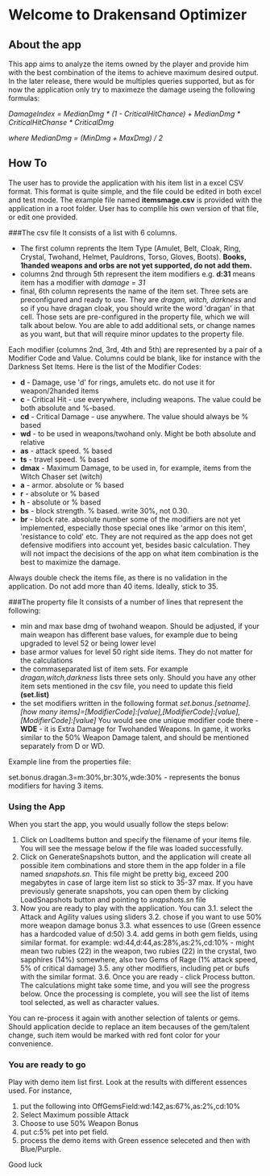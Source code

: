 # Welcome to Drakensand Optimizer

## About the app

This app aims to analyze the items owned by the player and provide him with the best combination of the items to achieve maximum desired output. In the later release, there would be multiples queries supported, but as for now the application only try to maximeze the damage useing the following formulas:

<i>DamageIndex = MedianDmg * (1 - CriticalHitChance) + MedianDmg * CriticalHitChanse * CriticalDmg

  where 
MedianDmg = (MinDmg + MaxDmg) / 2</i>

## How To

The user has to provide the application with his item list in a excel CSV format. This format is quite simple, and the file could be edited in both excel and test mode. The example file named <b>itemsmage.csv</b> is provided with the application in a root folder. User has to complile his own version of that file, or edit one provided.

###The csv file 
It consists of a list with 6 columns.
- The first column reprents the Item Type (Amulet, Belt, Cloak, Ring, Crystal, Twohand, Helmet, Pauldrons, Torso, Gloves, Boots). <b>Books, 1handed weapons and orbs are not yet supported, do not add them.</b>
- columns 2nd through 5th represent the item modifiers e.g. <b>d:31</b> means item has a modifier with <i>damage = 31</i>
- final, 6th column represents the name of the item set. Three sets are preconfigured and ready to use. They are <i>dragan, witch, darkness</i> and so if you have dragan cloak, you should write the word 'dragan' in that cell. Those sets are pre-configured in the property file, which we will talk about below. You are able to add additional sets, or change names as you want, but that will require minor updates to the property file.

Each modifier (columns 2nd, 3rd, 4th and 5th) are represented by a pair of a Modifier Code and Value. Columns could be blank, like for instance with the Darkness Set Items. Here is the list of the Modifier Codes:
* <b>d</b> - Damage, use 'd' for rings, amulets etc. do not use it for weapon/2handed items
* <b>c</b> - Critical Hit - use everywhere, including weapons. The value could be both absolute and %-based.
* <b>cd</b> - Critical Damage - use anywhere. The value should always be % based
* <b>wd</b> - to be used in weapons/twohand only. Might be both absolute and relative
* <b>as</b> - attack speed. % based
* <b>ts</b> - travel speed. % based
* <b>dmax</b> - Maximum Damage, to be used in, for example, items from the Witch Chaser set (witch)
* <b>a</b> - armor. absolute or % based
* <b>r</b> - absolute or % based
* <b>h</b> - absolute or % based
* <b>bs</b> - block strength. % based. write 30%, not 0.30.
* <b>br</b> - block rate. absolute number
some of the modifiers are not yet implemented, especially those special ones like 'armor on this item', 'resistance to cold' etc. They are not required as the app does not get defensive modifiers into account yet, besides basic calculation. They will not impact the decisions of the app on what item combination is the best to maximize the damage.

Always double check the items file, as there is no validation in the application. Do not add more than 40 items. Ideally, stick to 35.

###The property file
It consists of a number of lines that represent the following:
* min and max base dmg of twohand weapon. Should be adjusted, if your main weapon has different base values, for example due to being upgraded to level 52 or being lower level
* base armor values for level 50 right side items. They do not matter for the calculations
* the commaseparated list of item sets. For example <i>dragan,witch,darkness</i> lists three sets only. Should you have any other item sets mentioned in the csv file, you need to update this field <b>(set.list)</b>
* the set modifiers written in the following format <i>set.bonus.[setname].[how many items]=[ModifierCode]:[value],[ModifierCode]:[value],[ModifierCode]:[value]</i> You would see one unique modifier code there - <b>WDE</b> - it is Extra Damage for Twohanded Weapons. In game, it works similar to the 50% Weapon Damage talent, and should be mentioned separately from D or WD.

Example line from the properties file:

set.bonus.dragan.3=m:30%,br:30%,wde:30% - represents the bonus modifiers for having 3 items.

### Using the App

When you start the app, you would usually follow the steps below:
1. Click on LoadItems button and specify the filename of your items file. You will see the message below if the file was loaded successfully.
2. Click on GenerateSnapshots button, and the application will create all possible item combinations and store them in the app folder in a file named <i>snapshots.sn</i>. This file might be pretty big, exceed 200 megabytes in case of large item list so stick to 35-37 max. If you have previously generate snapshots, you can open them by clicking LoadSnapshots button and pointing to <i>snapshots.sn</i> file
3. Now you are ready to play with the application. You can
3.1. select the Attack and Agility values using sliders
3.2. chose if you want to use 50% more weapon damage bonus
3.3. what essences to use (Green essence has a hardcoded value of d:50)
3.4. add gems in both gem fields, using similar format. for example:
wd:44,d:44,as:28%,as:2%,cd:10% - might mean two rubies (22) in the weapon, two rubies (22) in the crystal, two sapphires (14%) somewhere, also two Gems of Rage (1% attack speed, 5% of critical damage)
3.5. any other modifiers, including pet or bufs with the similar format.
3.6. Once you are ready - click Process button. The calculations might take some time, and you will see the progress below. Once the processing is complete, you will see the list of items tool selected, as well as character values.

You can re-process it again with another selection of talents or gems. Should application decide to replace an item becauses of the gem/talent change, such item would be marked with red font color for your convenience.

### You are ready to go
Play with demo item list first. Look at the results with different essences used. For instance,
1. put the following into OffGemsField:wd:142,as:67%,as:2%,cd:10%
2. Select Maximum possible Attack
3. Choose to use 50% Weapon Bonus
4. put c:5% pet into pet field.
5. process the demo items with Green essence seleceted and then with Blue/Purple.

Good luck
